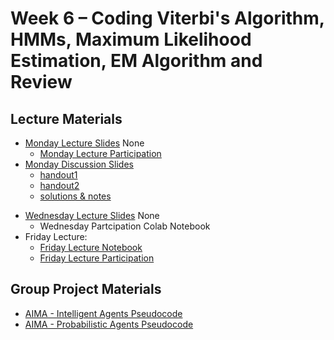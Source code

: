 # Week 6 – Coding Viterbi's Algorithm, HMMs, Maximum Likelihood Estimation, EM Algorithm and Review

## Lecture Materials
- [Monday Lecture Slides](#) None
  - [Monday Lecture Participation](https://colab.research.google.com/drive/1AqMCiiHKjb5nVcF_Wq4yuyJZha2c6q_-?usp=sharing)
- [Monday Discussion Slides](https://drive.google.com/file/d/1HF66yUO0U-gv3G_-O15D4MbmvJ-3Zob9/view?usp=drive_link)
  - [handout1](https://drive.google.com/file/d/1MSg5WB2lyvFNK1xMwMwloBU3bruSVd7S/view?usp=sharing)
  - [handout2](https://drive.google.com/file/d/13VV5C_tMnp5a8Q3fBRiWk8MNdhGDFEpg/view?usp=sharing)
  - [solutions & notes](https://drive.google.com/file/d/1_Pw_O4__rn1HpkgPU1GvLwr9jm_8HoQP/view?usp=sharing)
<!--  - [Solutions & Notes](https://drive.google.com/file/d/1l22Tg1tvsa-Jyk8UvCGn2SCDv75hiyZE/view?usp=sharing) -->
- [Wednesday Lecture Slides](#) None
  - Wednesday Partcipation Colab Notebook
- Friday Lecture:
  - [Friday Lecture Notebook](https://drive.google.com/file/d/1JLZr3AIh2KGZIXiYKm5kCxU5-BwWyx7S/view?usp=sharing)
  - [Friday Lecture Participation](https://drive.google.com/file/d/1t4WoQtL3oOo_PQpht6K5McJG8MGXDgtK/view?usp=sharing)
<!-- - [Friday Lecture Slides: Entropy & Log Likelihood](https://drive.google.com/file/d/1EtzNMLkDe2lk-5_bn5AfaqdCn7j6NuvJ/view?usp=sharing)
- [Friday Lecture Slides: Log Likelihood and Maximum Likelihood](https://drive.google.com/file/d/1Pz0E5K5Wzse2N_gwHGBaInpYINIStAwC/view?usp=sharing)
  - [Friday Lecture Handout](https://drive.google.com/file/d/1zpQTw3SxBDeytTgrKyObpDWqZ0soPinQ/view?usp=drive_link) -->

## Group Project Materials
- [AIMA - Intelligent Agents Pseudocode](https://drive.google.com/file/d/11YNM8CwTPEmFiv-w89v7S5twMGIcVNrk/view?usp=drive_link)
- [AIMA - Probabilistic Agents Pseudocode](https://drive.google.com/file/d/1toFM6UgenpJJlBJ7nz5zRhiDeeF8r-aj/view?usp=drive_link)
